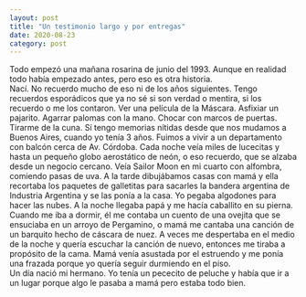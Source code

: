 ```yaml
---
layout: post
title: "Un testimonio largo y por entregas"
date: 2020-08-23
category: post
---
```

Todo empezó una mañana rosarina de junio del 1993. Aunque en realidad todo había empezado antes, pero eso es otra historia.  
Nací. No recuerdo mucho de eso ni de los años siguientes. Tengo recuerdos esporádicos que ya no sé si son verdad o mentira, si los recuerdo o me los contaron. Ver una película de la Máscara. Asfixiar un pajarito. Agarrar palomas con la mano. Chocar con marcos de puertas. Tirarme de la cuna.
Sí tengo memorias nítidas desde que nos mudamos a Buenos Aires, cuando yo tenía 3 años. Fuimos a vivir a un departamento con balcón cerca de Av. Córdoba. Cada noche veía miles de lucecitas y hasta un pequeño globo aerostático de neón, o eso recuerdo, que se alzaba desde un negocio cercano. Veía Sailor Moon en mi cuarto con alfombra, comiendo pasas de uva. A la tarde dibujábamos casas con mamá y ella recortaba los paquetes de galletitas para sacarles la bandera argentina de Industria Argentina y se las ponía a la casa. Yo pegaba algodones para hacer las nubes. A la noche llegaba papá y me hacía caballito en su pierna. Cuando me iba a dormir, él me contaba un cuento de una ovejita que se ensuciaba en un arroyo de Pergamino, o mamá me cantaba una canción de un barquito hecho de cáscara de nuez. A veces me despertaba en el medio de la noche y quería escuchar la canción de nuevo, entonces me tiraba a propósito de la cama. Mamá venía asustada por el estruendo y me ponía una frazada porque yo quería seguir durmiendo en el piso.  
Un día nació mi hermano. Yo tenía un pececito de peluche y había que ir a un lugar porque algo le pasaba a mamá pero estaba todo bien.

